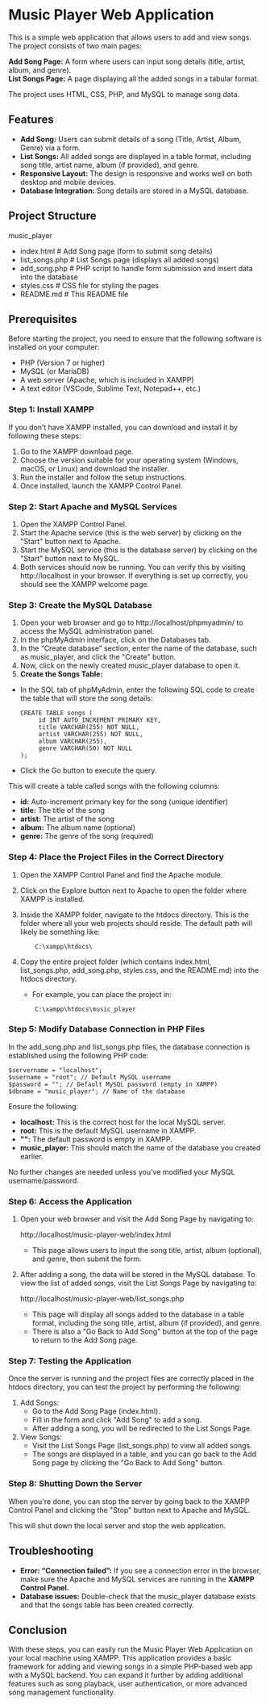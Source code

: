 # Music Player Web Application
This is a simple web application that allows users to add and view songs. The project consists of two main pages:

**Add Song Page:** A form where users can input song details (title, artist, album, and genre).  
**List Songs Page:** A page displaying all the added songs in a tabular format.

The project uses HTML, CSS, PHP, and MySQL to manage song data.

## Features
- **Add Song:** Users can submit details of a song (Title, Artist, Album, Genre) via a form.  
- **List Songs:** All added songs are displayed in a table format, including song title, artist name, album (if provided), and genre.  
- **Responsive Layout:** The design is responsive and works well on both desktop and mobile devices.  
- **Database Integration:** Song details are stored in a MySQL database.

## Project Structure

music_player  
* index.html           # Add Song page (form to submit song details)  
* list_songs.php       # List Songs page (displays all added songs)  
* add_song.php         # PHP script to handle form submission and insert data into the database  
* styles.css           # CSS file for styling the pages  
* README.md            # This README file

## Prerequisites  
Before starting the project, you need to ensure that the following software is installed on your computer:

- PHP (Version 7 or higher)  
- MySQL (or MariaDB)  
- A web server (Apache, which is included in XAMPP)  
- A text editor (VSCode, Sublime Text, Notepad++, etc.)

### Step 1: Install XAMPP
If you don’t have XAMPP installed, you can download and install it by following these steps:

1. Go to the XAMPP download page.  
2. Choose the version suitable for your operating system (Windows, macOS, or Linux) and download the installer.  
3. Run the installer and follow the setup instructions.  
4. Once installed, launch the XAMPP Control Panel.

### Step 2: Start Apache and MySQL Services  
1. Open the XAMPP Control Panel.  
2. Start the Apache service (this is the web server) by clicking on the "Start" button next to Apache.  
3. Start the MySQL service (this is the database server) by clicking on the "Start" button next to MySQL.  
4. Both services should now be running. You can verify this by visiting http://localhost in your browser. If everything is set up correctly, you should see the XAMPP welcome page.

### Step 3: Create the MySQL Database
1. Open your web browser and go to http://localhost/phpmyadmin/ to access the MySQL administration panel.
2. In the phpMyAdmin interface, click on the Databases tab.
3. In the “Create database” section, enter the name of the database, such as music_player, and click the "Create" button.
4. Now, click on the newly created music_player database to open it.
5. **Create the Songs Table:**

- In the SQL tab of phpMyAdmin, enter the following SQL code to create the table that will store the song details:

   ```
   CREATE TABLE songs (
        id INT AUTO_INCREMENT PRIMARY KEY,
        title VARCHAR(255) NOT NULL,
        artist VARCHAR(255) NOT NULL,
        album VARCHAR(255),
        genre VARCHAR(50) NOT NULL
   );
   ```

- Click the Go button to execute the query.  

This will create a table called songs with the following columns:  
- **id:** Auto-increment primary key for the song (unique identifier)  
- **title:** The title of the song  
- **artist:** The artist of the song  
- **album:** The album name (optional)  
- **genre:** The genre of the song (required)  

### Step 4: Place the Project Files in the Correct Directory  
1. Open the XAMPP Control Panel and find the Apache module.
2. Click on the Explore button next to Apache to open the folder where XAMPP is installed.
3. Inside the XAMPP folder, navigate to the htdocs directory. This is the folder where all your web projects should reside. The default path will likely be something like:
    ```
        C:\xampp\htdocs\
    ```
5. Copy the entire project folder (which contains index.html, list_songs.php, add_song.php, styles.css, and the README.md) into the htdocs directory.

   * For example, you can place the project in:  
   ```
       C:\xampp\htdocs\music_player
   ```

### Step 5: Modify Database Connection in PHP Files

In the add_song.php and list_songs.php files, the database connection is established using the following PHP code:

```
$servername = "localhost";
$username = "root"; // Default MySQL username
$password = ""; // Default MySQL password (empty in XAMPP)
$dbname = "music_player"; // Name of the database
```
Ensure the following:  
- **localhost:** This is the correct host for the local MySQL server.
- **root:** This is the default MySQL username in XAMPP.
- **"":** The default password is empty in XAMPP.
- **music_player:** This should match the name of the database you created earlier.

No further changes are needed unless you’ve modified your MySQL username/password.

### Step 6: Access the Application
1. Open your web browser and visit the Add Song Page by navigating to:


    http://localhost/music-player-web/index.html


   - This page allows users to input the song title, artist, album (optional), and genre, then submit the form.  
2. After adding a song, the data will be stored in the MySQL database. To view the list of added songs, visit the List Songs Page by navigating to:


    http://localhost/music-player-web/list_songs.php

   - This page will display all songs added to the database in a table format, including the song title, artist, album (if provided), and genre.
   - There is also a "Go Back to Add Song" button at the top of the page to return to the Add Song page.

### Step 7: Testing the Application

Once the server is running and the project files are correctly placed in the htdocs directory, you can test the project by performing the following:  
1. Add Songs:
   - Go to the Add Song Page (index.html).
   - Fill in the form and click "Add Song" to add a song.
   - After adding a song, you will be redirected to the List Songs Page.
2. View Songs:
   - Visit the List Songs Page (list_songs.php) to view all added songs.
   - The songs are displayed in a table, and you can go back to the Add Song page by clicking the "Go Back to Add Song" button.

### Step 8: Shutting Down the Server

When you're done, you can stop the server by going back to the XAMPP Control Panel and clicking the "Stop" button next to Apache and MySQL.

This will shut down the local server and stop the web application.

## Troubleshooting
- **Error: “Connection failed”:** If you see a connection error in the browser, make sure the Apache and MySQL services are running in the **XAMPP Control Panel.**  
- **Database issues:** Double-check that the music_player database exists and that the songs table has been created correctly.

## Conclusion  
With these steps, you can easily run the Music Player Web Application on your local machine using XAMPP. This application provides a basic framework for adding and viewing songs in a simple PHP-based web app with a MySQL backend. You can expand it further by adding additional features such as song playback, user authentication, or more advanced song management functionality.









